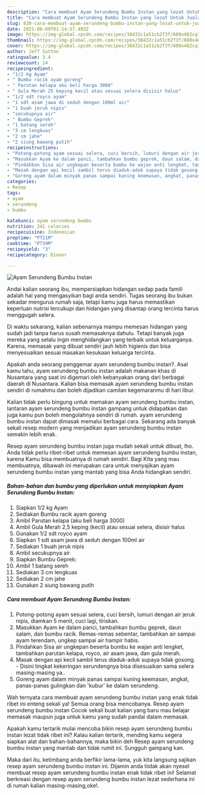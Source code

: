 ```yaml
---
description: "Cara membuat Ayam Serundeng Bumbu Instan yang lezat Untuk Jualan"
title: "Cara membuat Ayam Serundeng Bumbu Instan yang lezat Untuk Jualan"
slug: 620-cara-membuat-ayam-serundeng-bumbu-instan-yang-lezat-untuk-jualan
date: 2021-06-09T01:14:57.493Z
image: https://img-global.cpcdn.com/recipes/38432c1a51cb2f3f/680x482cq70/ayam-serundeng-bumbu-instan-foto-resep-utama.jpg
thumbnail: https://img-global.cpcdn.com/recipes/38432c1a51cb2f3f/680x482cq70/ayam-serundeng-bumbu-instan-foto-resep-utama.jpg
cover: https://img-global.cpcdn.com/recipes/38432c1a51cb2f3f/680x482cq70/ayam-serundeng-bumbu-instan-foto-resep-utama.jpg
author: Jeff Sutton
ratingvalue: 3.4
reviewcount: 14
recipeingredient:
- "1/2 kg Ayam"
- " Bumbu racik ayam goreng"
- " Parutan kelapa aku beli harga 3000"
- " Gula Merah 25 keping kecil atau sesuai selera disisir halus"
- "1/2 sdt royco ayam"
- "1 sdt asam jawa di seduh dengan 100ml air"
- "1 buah jeruk nipis"
- "secukupnya air"
- " Bumbu Geprek"
- "1 batang sereh"
- "3 cm lengkuas"
- "2 cm jahe"
- "2 siung bawang putih"
recipeinstructions:
- "Potong-potong ayam sesuai selera, cuci bersih, lumuri dengan air jeruk nipis, diamkan 5 menit, cuci lagi, tiriskan."
- "Masukkan Ayam ke dalam panci, tambahkan bumbu geprek, daun salam, dan bumbu racik. Remas-remas sebentar, tambahkan air sampai ayam terendam, ungkep sampai air hampir habis."
- "Pindahkan Sisa air ungkepan beserta bumbu ke wajan anti lengket, tambahkan parutan kelapa, royco, air asam jawa, dan gula merah."
- "Masak dengan api kecil sambil terus diaduk-aduk supaya tidak gosong. Disini tingkat kekeringan serundengnya bisa disesuaikan sama selera masing-masing ya.."
- "Goreng ayam dalam minyak panas sampai kuning keemasan, angkat, panas-panas gulingkan dan &#39;kubur&#39; ke dalam serundeng."
categories:
- Resep
tags:
- ayam
- serundeng
- bumbu

katakunci: ayam serundeng bumbu 
nutrition: 241 calories
recipecuisine: Indonesian
preptime: "PT21M"
cooktime: "PT39M"
recipeyield: "3"
recipecategory: Dinner

---
```



![Ayam Serundeng Bumbu Instan](https://img-global.cpcdn.com/recipes/38432c1a51cb2f3f/680x482cq70/ayam-serundeng-bumbu-instan-foto-resep-utama.jpg)

Andai kalian seorang ibu, mempersiapkan hidangan sedap pada famili adalah hal yang mengasyikan bagi anda sendiri. Tugas seorang ibu bukan sekadar mengurus rumah saja, tetapi kamu juga harus memastikan keperluan nutrisi tercukupi dan hidangan yang disantap orang tercinta harus menggugah selera.

Di waktu  sekarang, kalian sebenarnya mampu memesan hidangan yang sudah jadi tanpa harus susah memasaknya dahulu. Tetapi banyak juga mereka yang selalu ingin menghidangkan yang terbaik untuk keluarganya. Karena, memasak yang dibuat sendiri jauh lebih higienis dan bisa menyesuaikan sesuai masakan kesukaan keluarga tercinta. 



Apakah anda seorang penggemar ayam serundeng bumbu instan?. Asal kamu tahu, ayam serundeng bumbu instan adalah makanan khas di Nusantara yang saat ini digemari oleh kebanyakan orang dari berbagai daerah di Nusantara. Kalian bisa memasak ayam serundeng bumbu instan sendiri di rumahmu dan boleh dijadikan camilan kegemaranmu di hari libur.

Kalian tidak perlu bingung untuk memakan ayam serundeng bumbu instan, lantaran ayam serundeng bumbu instan gampang untuk didapatkan dan juga kamu pun boleh mengolahnya sendiri di rumah. ayam serundeng bumbu instan dapat dimasak memalui berbagai cara. Sekarang ada banyak sekali resep modern yang menjadikan ayam serundeng bumbu instan semakin lebih enak.

Resep ayam serundeng bumbu instan juga mudah sekali untuk dibuat, lho. Anda tidak perlu ribet-ribet untuk memesan ayam serundeng bumbu instan, karena Kamu bisa membuatnya di rumah sendiri. Bagi Kita yang mau membuatnya, dibawah ini merupakan cara untuk menyajikan ayam serundeng bumbu instan yang mantab yang bisa Anda hidangkan sendiri.

<!--inarticleads1-->

##### Bahan-bahan dan bumbu yang diperlukan untuk menyiapkan Ayam Serundeng Bumbu Instan:

1. Siapkan 1/2 kg Ayam
1. Sediakan  Bumbu racik ayam goreng
1. Ambil  Parutan kelapa (aku beli harga 3000)
1. Ambil  Gula Merah 2,5 keping (kecil) atau sesuai selera, disisir halus
1. Gunakan 1/2 sdt royco ayam
1. Siapkan 1 sdt asam jawa di seduh dengan 100ml air
1. Sediakan 1 buah jeruk nipis
1. Ambil secukupnya air
1. Siapkan  Bumbu Geprek:
1. Ambil 1 batang sereh
1. Sediakan 3 cm lengkuas
1. Sediakan 2 cm jahe
1. Gunakan 2 siung bawang putih




<!--inarticleads2-->

##### Cara membuat Ayam Serundeng Bumbu Instan:

1. Potong-potong ayam sesuai selera, cuci bersih, lumuri dengan air jeruk nipis, diamkan 5 menit, cuci lagi, tiriskan.
1. Masukkan Ayam ke dalam panci, tambahkan bumbu geprek, daun salam, dan bumbu racik. Remas-remas sebentar, tambahkan air sampai ayam terendam, ungkep sampai air hampir habis.
1. Pindahkan Sisa air ungkepan beserta bumbu ke wajan anti lengket, tambahkan parutan kelapa, royco, air asam jawa, dan gula merah.
1. Masak dengan api kecil sambil terus diaduk-aduk supaya tidak gosong. - Disini tingkat kekeringan serundengnya bisa disesuaikan sama selera masing-masing ya..
1. Goreng ayam dalam minyak panas sampai kuning keemasan, angkat, panas-panas gulingkan dan &#39;kubur&#39; ke dalam serundeng.




Wah ternyata cara membuat ayam serundeng bumbu instan yang enak tidak ribet ini enteng sekali ya! Semua orang bisa mencobanya. Resep ayam serundeng bumbu instan Cocok sekali buat kalian yang baru mau belajar memasak maupun juga untuk kamu yang sudah pandai dalam memasak.

Apakah kamu tertarik mulai mencoba bikin resep ayam serundeng bumbu instan lezat tidak ribet ini? Kalau kalian tertarik, mending kamu segera siapkan alat dan bahan-bahannya, maka bikin deh Resep ayam serundeng bumbu instan yang mantab dan tidak rumit ini. Sungguh gampang kan. 

Maka dari itu, ketimbang anda berfikir lama-lama, yuk kita langsung sajikan resep ayam serundeng bumbu instan ini. Dijamin anda tiidak akan nyesel membuat resep ayam serundeng bumbu instan enak tidak ribet ini! Selamat berkreasi dengan resep ayam serundeng bumbu instan lezat sederhana ini di rumah kalian masing-masing,oke!.

